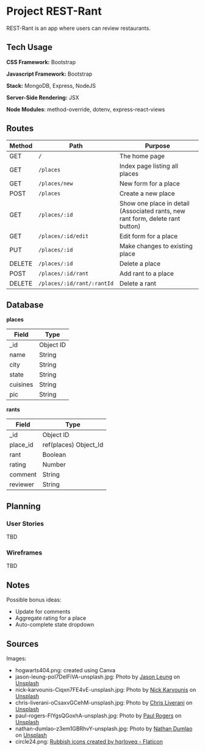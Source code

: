 # Project REST-Rant

REST-Rant is an app where users can review restaurants.

## Tech Usage

**CSS Framework:** Bootstrap

**Javascript Framework:** Bootstrap

**Stack:** MongoDB, Express, NodeJS

**Server-Side Rendering:** JSX

**Node Modules**: method-override, dotenv, express-react-views

## Routes

| Method | Path | Purpose |
| ------ | ------------------------------------- | ----------------------------- |
| GET | `/` | The home page |
| GET | `/places` | Index page listing all places |
| GET | `/places/new` | New form for a place |
| POST | `/places` | Create a new place |
| GET | `/places/:id` | Show one place in detail (Associated rants, new rant form, delete rant button) |
| GET | `/places/:id/edit` | Edit form for a place |
| PUT | `/places/:id` | Make changes to existing place |
| DELETE | `/places/:id` | Delete a place |
| POST | `/places/:id/rant` | Add rant to a place |
| DELETE | `/places/:id/rant/:rantId` | Delete a rant |

## Database

**places** 

| Field | Type |
| ---------- | ------------ |
| _id | Object ID |
| name | String |
| city | String |
| state | String |
| cuisines | String |
| pic | String |

**rants**

| Field | Type |
| ---------- | ------------ |
| _id | Object ID |
| place_id | ref(places) Object_Id |
| rant | Boolean |
| rating | Number |
| comment | String |
| reviewer | String |

## Planning

### User Stories

TBD

### Wireframes

TBD

## Notes

Possible bonus ideas:

* Update for comments
* Aggregate rating for a place
* Auto-complete state dropdown

## Sources
Images:
- hogwarts404.png: created using Canva
- jason-leung-poI7DelFiVA-unsplash.jpg: Photo by <a href="https://unsplash.com/@ninjason?utm_content=creditCopyText&utm_medium=referral&utm_source=unsplash">Jason Leung</a> on <a href="https://unsplash.com/photos/photo-of-pub-set-in-room-during-daytime-poI7DelFiVA?utm_content=creditCopyText&utm_medium=referral&utm_source=unsplash">Unsplash</a>
- nick-karvounis-Ciqxn7FE4vE-unsplash.jpg: Photo by <a href="https://unsplash.com/@nickkarvounis?utm_content=creditCopyText&utm_medium=referral&utm_source=unsplash">Nick Karvounis</a> on <a href="https://unsplash.com/photos/rectangular-beige-wooden-tables-and-chair-Ciqxn7FE4vE?utm_content=creditCopyText&utm_medium=referral&utm_source=unsplash">Unsplash</a>
- chris-liverani-oCsaxvGCehM-unsplash.jpg: Photo by <a href="https://unsplash.com/@chrisliverani?utm_content=creditCopyText&utm_medium=referral&utm_source=unsplash">Chris Liverani</a> on <a href="https://unsplash.com/photos/formal-dinner-setup-oCsaxvGCehM?utm_content=creditCopyText&utm_medium=referral&utm_source=unsplash">Unsplash</a>
- paul-rogers-FlYgsQGoxhA-unsplash.jpg: Photo by <a href="https://unsplash.com/@progers?utm_content=creditCopyText&utm_medium=referral&utm_source=unsplash">Paul Rogers</a> on <a href="https://unsplash.com/photos/black-ceramic-bowl-with-rice-and-sliced-lemon-FlYgsQGoxhA?utm_content=creditCopyText&utm_medium=referral&utm_source=unsplash">Unsplash</a>
- nathan-dumlao-z3em1GBRhvY-unsplash.jpg: Photo by <a href="https://unsplash.com/@nate_dumlao?utm_content=creditCopyText&utm_medium=referral&utm_source=unsplash">Nathan Dumlao</a> on <a href="https://unsplash.com/photos/coffee-surrounded-by-four-baked-breads-z3em1GBRhvY?utm_content=creditCopyText&utm_medium=referral&utm_source=unsplash">Unsplash</a>
- circle24.png: <a href="https://www.flaticon.com/free-icons/rubbish" title="rubbish icons">Rubbish icons created by hqrloveq - Flaticon</a>
  
  
  